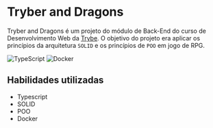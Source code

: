 # Tryber and Dragons

Tryber and Dragons é um projeto do módulo de Back-End do curso de Desenvolvimento Web da <a href="https://www.betrybe.com/">Trybe</a>. O objetivo do projeto era aplicar os princípios da arquitetura `SOLID` e os princípios de `POO` em jogo de RPG.

![TypeScript](https://img.shields.io/badge/typescript-%23007ACC.svg?style=for-the-badge&logo=typescript&logoColor=white)
![Docker](https://img.shields.io/badge/docker-%230db7ed.svg?style=for-the-badge&logo=docker&logoColor=white)

## Habilidades utilizadas

* Typescript
* SOLID
* POO
* Docker
